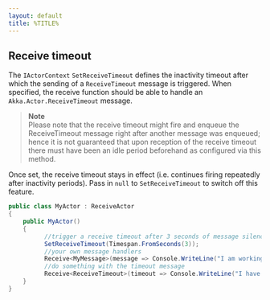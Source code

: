 ```yaml
---
layout: default
title: %TITLE%
---
```

## Receive timeout
The `IActorContext` `SetReceiveTimeout` defines the inactivity timeout after which the sending of a `ReceiveTimeout` message is triggered. When specified, the receive function should be able to handle an `Akka.Actor.ReceiveTimeout` message.

>**Note**<br/>
>Please note that the receive timeout might fire and enqueue the ReceiveTimeout message right after another message was enqueued; hence it is not guaranteed that upon reception of the receive timeout there must have been an idle period beforehand as configured via this method.

Once set, the receive timeout stays in effect (i.e. continues firing repeatedly after inactivity periods). Pass in `null` to `SetReceiveTimeout` to switch off this feature.

```csharp
public class MyActor : ReceiveActor
{
    public MyActor()
    {
          //trigger a receive timeout after 3 seconds of message silence.
          SetReceiveTimeout(Timespan.FromSeconds(3));
          //your own message handlers
          Receive<MyMessage>(message => Console.WriteLine("I am working.."));
          //do something with the timeout message
          Receive<ReceiveTimeout>(timeout => Console.WriteLine("I have timed out"));
    }
}
```